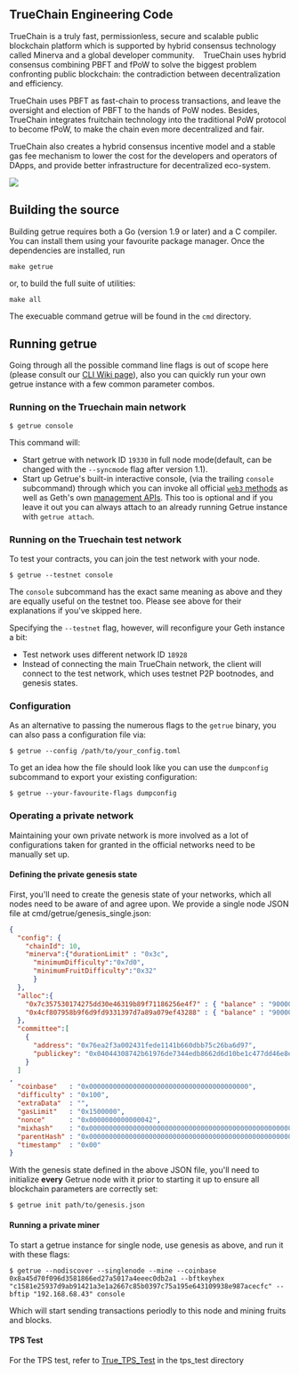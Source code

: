 ## TrueChain Engineering Code

TrueChain is a truly fast, permissionless, secure and scalable public blockchain platform 
which is supported by hybrid consensus technology called Minerva and a global developer community. 
 
TrueChain uses hybrid consensus combining PBFT and fPoW to solve the biggest problem confronting public blockchain: 
the contradiction between decentralization and efficiency. 

TrueChain uses PBFT as fast-chain to process transactions, and leave the oversight and election of PBFT to the hands of PoW nodes. 
Besides, TrueChain integrates fruitchain technology into the traditional PoW protocol to become fPoW, 
to make the chain even more decentralized and fair. 
 
TrueChain also creates a hybrid consensus incentive model and a stable gas fee mechanism to lower the cost for the developers 
and operators of DApps, and provide better infrastructure for decentralized eco-system. 

<a href="https://github.com/truechain/truechain-engineering-code/blob/master/COPYING"><img src="https://img.shields.io/badge/license-GPL%20%20truechain-lightgrey.svg"></a>

## Building the source


Building getrue requires both a Go (version 1.9 or later) and a C compiler.
You can install them using your favourite package manager.
Once the dependencies are installed, run

    make getrue

or, to build the full suite of utilities:

    make all

The execuable command getrue will be found in the `cmd` directory.

## Running getrue

Going through all the possible command line flags is out of scope here (please consult our
[CLI Wiki page](https://github.com/truechain/truechain-engineering-code/wiki/Command-Line-Options)), 
also you can quickly run your own getrue instance with a few common parameter combos.

### Running on the Truechain main network

```
$ getrue console
```

This command will:

 * Start getrue with network ID `19330` in full node mode(default, can be changed with the `--syncmode` flag after version 1.1).
 * Start up Getrue's built-in interactive console,
   (via the trailing `console` subcommand) through which you can invoke all official [`web3` methods](https://github.com/truechain/truechain-engineering-code/wiki/RPC-API)
   as well as Geth's own [management APIs](https://github.com/truechain/truechain-engineering-code/wiki/Management-API).
   This too is optional and if you leave it out you can always attach to an already running Getrue instance
   with `getrue attach`.


### Running on the Truechain test network

To test your contracts, you can join the test network with your node.

```
$ getrue --testnet console
```

The `console` subcommand has the exact same meaning as above and they are equally useful on the
testnet too. Please see above for their explanations if you've skipped here.

Specifying the `--testnet` flag, however, will reconfigure your Geth instance a bit:

 * Test network uses different network ID `18928`
 * Instead of connecting the main TrueChain network, the client will connect to the test network, which uses testnet P2P bootnodes,  and genesis states.


### Configuration

As an alternative to passing the numerous flags to the `getrue` binary, you can also pass a configuration file via:

```
$ getrue --config /path/to/your_config.toml
```

To get an idea how the file should look like you can use the `dumpconfig` subcommand to export your existing configuration:

```
$ getrue --your-favourite-flags dumpconfig
```

### Operating a private network

Maintaining your own private network is more involved as a lot of configurations taken for granted in
the official networks need to be manually set up.

#### Defining the private genesis state

First, you'll need to create the genesis state of your networks, which all nodes need to be aware of
and agree upon. We provide a single node JSON file at cmd/getrue/genesis_single.json:

```json
{
  "config": {
    "chainId": 10,
    "minerva":{"durationLimit" : "0x3c",
      "minimumDifficulty":"0x7d0",
      "minimumFruitDifficulty":"0x32"
      }
  },
  "alloc":{
    "0x7c357530174275dd30e46319b89f71186256e4f7" : { "balance" : "90000000000000000000000"},
    "0x4cf807958b9f6d9fd9331397d7a89a079ef43288" : { "balance" : "90000000000000000000000"}
  },
  "committee":[
    {
      "address": "0x76ea2f3a002431fede1141b660dbb75c26ba6d97",
      "publickey": "0x04044308742b61976de7344edb8662d6d10be1c477dd46e8e4c433c1288442a79183480894107299ff7b0706490f1fb9c9b7c9e62ae62d57bd84a1e469460d8ac1"
    }
  ]
,
  "coinbase"   : "0x0000000000000000000000000000000000000000",
  "difficulty" : "0x100",
  "extraData"  : "",
  "gasLimit"   : "0x1500000",
  "nonce"      : "0x0000000000000042",
  "mixhash"    : "0x0000000000000000000000000000000000000000000000000000000000000000",
  "parentHash" : "0x0000000000000000000000000000000000000000000000000000000000000000",
  "timestamp"  : "0x00"
}
```

With the genesis state defined in the above JSON file, you'll need to initialize **every** Getrue node
with it prior to starting it up to ensure all blockchain parameters are correctly set:

```
$ getrue init path/to/genesis.json
```


#### Running a private miner

To start a getrue instance for single node, use genesis as above, and run it with these flags:

```
$ getrue --nodiscover --singlenode --mine --coinbase 0x8a45d70f096d3581866ed27a5017a4eeec0db2a1 --bftkeyhex "c1581e25937d9ab91421a3e1a2667c85b0397c75a195e643109938e987acecfc" --bftip "192.168.68.43" console
```

Which will start sending transactions periodly to this node and mining fruits and blocks.

#### TPS Test

For the TPS test, refer to [True_TPS_Test](https://github.com/truechain/truechain-engineering-code/tps_test/True_TPS_Test.md) in the tps_test directory
